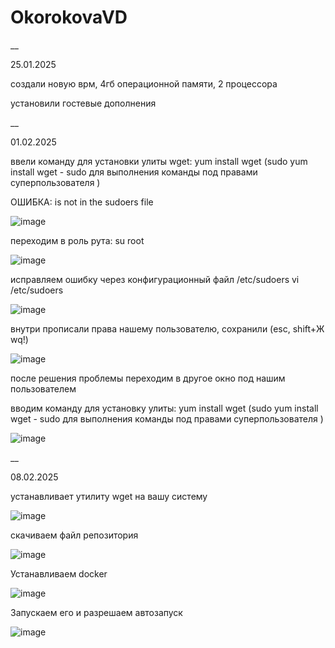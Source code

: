 # OkorokovaVD

__

25.01.2025

создали новую врм, 4гб операционной памяти, 2 процессора

установили гостевые дополнения


__

01.02.2025

ввели команду для установки улиты wget: yum install wget (sudo yum install wget - sudo для выполнения команды под правами суперпользователя )

ОШИБКА: is not in the sudoers file

![image](https://github.com/user-attachments/assets/179d9bbc-24cd-43c2-adff-7ef5f2116a3a)

переходим в роль рута: su root

![image](https://github.com/user-attachments/assets/b3229764-d06f-4906-abc6-997263483bcb)

исправляем ошибку через конфигурационный файл /etc/sudoers
vi /etc/sudoers

![image](https://github.com/user-attachments/assets/32b0b954-630f-4430-b8aa-910714213de3)

внутри прописали права нашему пользователю, сохранили (esc, shift+Ж wq!)

![image](https://github.com/user-attachments/assets/08bd7ea2-d2e3-475d-ac8d-1bbddbdbb34e)

после решения проблемы переходим в другое окно под нашим пользователем

вводим команду для установку улиты: yum install wget (sudo yum install wget - sudo для выполнения команды под правами суперпользователя )

![image](https://github.com/user-attachments/assets/c757f47e-e1dc-49ab-b4e5-7b002caca82d)


__

08.02.2025

устанавливает утилиту wget на вашу систему

![image](https://github.com/user-attachments/assets/ffb5a3e6-5080-4871-abc8-b4b0fa93b587)

скачиваем файл репозитория

![image](https://github.com/user-attachments/assets/468ad6c8-066a-429e-a11f-cda851c3dd9d)

Устанавливаем docker

![image](https://github.com/user-attachments/assets/78cc0abc-5e38-4e3e-a3cc-229cddd662e6)

Запускаем его и разрешаем автозапуск

![image](https://github.com/user-attachments/assets/ee9777bd-6410-451b-949f-78f0c28e96f1)



